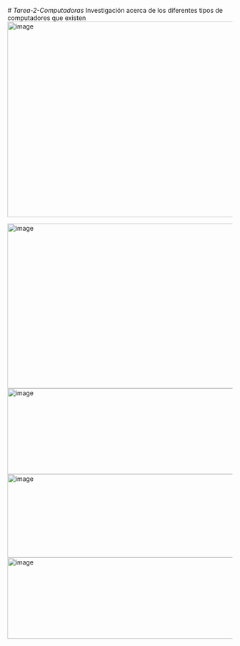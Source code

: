 <em> # Tarea-2-Computadoras </em>
Investigación acerca de los diferentes tipos de computadores que existen
<img width="1625" height="438" alt="image" src="https://github.com/user-attachments/assets/0ca642dc-ba6b-470c-82ee-a4bdf49e97d4" />

<img width="1663" height="369" alt="image" src="https://github.com/user-attachments/assets/66219141-9af0-4aca-97bd-b746eb3bc2bf" />

<img width="1666" height="192" alt="image" src="https://github.com/user-attachments/assets/7b773146-3b02-47fe-877b-aab1955d88f7" />

<img width="1654" height="187" alt="image" src="https://github.com/user-attachments/assets/a6515219-caab-4e12-847e-8efc20b61fcd" />

<img width="1657" height="182" alt="image" src="https://github.com/user-attachments/assets/c02766ea-0f79-4d24-a0d3-0903c526e7e6" />
